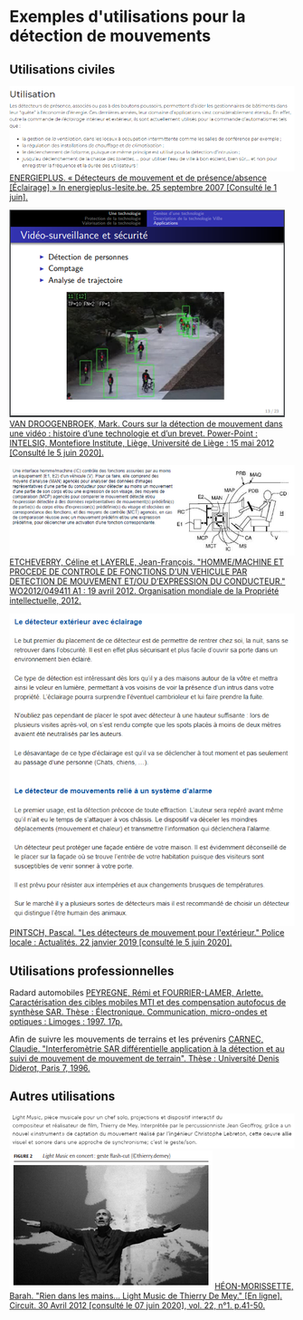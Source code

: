 # Exemples d'utilisations pour la détection de mouvements

## Utilisations civiles
![Diverses utilisations](images/Utilisation.png)
[ENERGIEPLUS. « Détecteurs de mouvement et de présence/absence [Éclairage] » In energieplus-lesite.be. 25 septembre 2007 [Consulté le 1 juin].](https://energieplus-lesite.be/techniques/eclairage10/commandes/gestion-en-fonction-de-la-presence/detecteurs-de-mouvement-et-de-presence-absence/)

![Vidéo-surveillance](images/ddmUsageVideoCours.PNG)
[VAN DROOGENBROEK, Mark. Cours sur la détection de mouvement dans une vidéo : histoire d’une technologie et d’un brevet. Power-Point : INTELSIG, Montefiore Institute, Liège, Université de Liège : 15 mai 2012 [Consulté le 5 juin 2020].]( https://orbi.uliege.be/bitstream/2268/121415/1/VanDroogenbroeck2012LaDetection.pdf)

![Vigilance au volant](images/ddmVoitureVigi.PNG)
[ETCHEVERRY, Céline et LAYERLE, Jean-François. "HOMME/MACHINE ET PROCEDE DE CONTROLE DE FONCTIONS D’UN VEHICULE PAR DETECTION DE MOUVEMENT ET/OU D’EXPRESSION DU CONDUCTEUR." WO2012/049411 A1 : 19 avril 2012. Organisation mondiale de la Propriété intellectuelle, 2012.](https://worldwide.espacenet.com/publicationDetails/biblio?FT=D&date=20160513&DB=EPODOC&locale=&CC=FR&NR=3028221A1)

![Utilité du détecteur à éclairage et relié à un système d'alarme](images/ddmPoliceTypedetect.PNG)
[PINTSCH, Pascal. "Les détecteurs de mouvement pour l'extérieur." Police locale : Actualités. 22 janvier 2019 [consulté le 5 juin 2020].](https://www.police.be/5297/actualites/les-detecteurs-de-mouvement-pour-lexterieur)

## Utilisations professionnelles

Radard automobiles
[PEYREGNE, Rémi et FOURRIER-LAMER, Arlette. Caractérisation des cibles mobiles MTI et des compensation autofocus de synthèse SAR. Thèse : Électronique. Communication, micro-ondes et optiques : Limoges : 1997. 17p.](https://www.worldcat.org/title/caracterisation-des-cibles-mobiles-mti-et-compensation-autofocus-de-mouvements-dans-un-radar-de-cartographie-a-ouverture-de-synthese-sar/oclc/799085636&referer=brief_results)

Afin de suivre les mouvements de terrains et les prévenirs 
[CARNEC, Claudie. "Interferomètrie SAR différentielle application à la détection et au suivi de mouvement de mouvement de terrain". Thèse : Université Denis Diderot, Paris 7, 1996.](https://www.worldcat.org/title/interferometrie-sar-differentielle-application-a-la-detection-et-au-suivi-de-mouvements-de-terrain/oclc/36434958&referer=brief_results)

## Autres utilisations
![Instrument de musique par captation de mouvement](images/ddmMusique.PNG)
![L'instrument en question](images/ddmMusiqueimage.PNG)
[HÉON-MORISSETTE, Barah. "Rien dans les mains... Light Music de Thierry De Mey." [En ligne]. Circuit. 30 Avril 2012 [consulté le 07 juin 2020], vol. 22, n°1. p.41-50.](https://www.erudit.org/fr/revues/circuit/2012-v22-n1-circuit081/1008967ar/)


